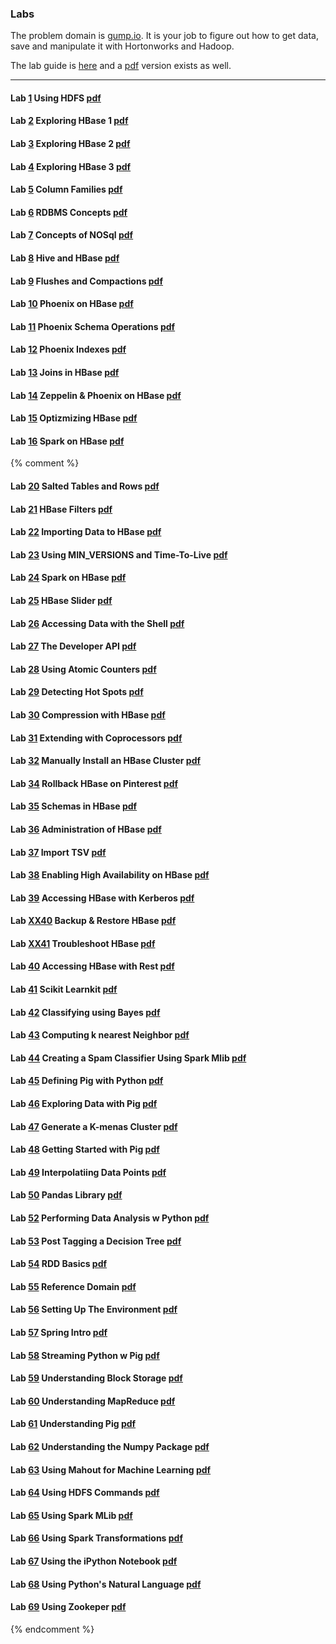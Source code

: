 ### Labs

The problem domain is [gump.io](https://virtuant.github.io/hadoop-overview-spark-hwx/gump-io.html). It is your job to figure out how to get data, save and manipulate it with Hortonworks and Hadoop. 

The lab guide is [here](https://virtuant.github.io/hadoop-overview-spark-hwx/labguide.html) and a [pdf](https://virtuant.github.io/hadoop-overview-spark-hwx/labguide.pdf) version exists as well.

----

#### Lab [1](https://virtuant.github.io/hadoop-overview-spark-hwx/using-hdfs.html) Using HDFS [pdf](https://virtuant.github.io/hadoop-overview-spark-hwx/using-hdfs.pdf)

#### Lab [2](https://virtuant.github.io/hadoop-overview-spark-hwx/exploring-hbase-1.html) Exploring HBase 1 [pdf](https://virtuant.github.io/hadoop-overview-spark-hwx/exploring-hbase-1.pdf)

#### Lab [3](https://virtuant.github.io/hadoop-overview-spark-hwx/exploring-hbase-2.html) Exploring HBase 2 [pdf](https://virtuant.github.io/hadoop-overview-spark-hwx/exploring-hbase-2.pdf)

#### Lab [4](https://virtuant.github.io/hadoop-overview-spark-hwx/exploring-hbase-3.html) Exploring HBase 3 [pdf](https://virtuant.github.io/hadoop-overview-spark-hwx/exploring-hbase-3.pdf)

#### Lab [5](https://virtuant.github.io/hadoop-overview-spark-hwx/column-families.html) Column Families [pdf](https://virtuant.github.io/hadoop-overview-spark-hwx/column-families.pdf)

#### Lab [6](https://virtuant.github.io/hadoop-overview-spark-hwx/rdbms-concepts.html) RDBMS Concepts [pdf](https://virtuant.github.io/hadoop-overview-spark-hwx/rdbms-concepts.pdf)

#### Lab [7](https://virtuant.github.io/hadoop-overview-spark-hwx/nosql-concepts.html) Concepts of NOSql [pdf](https://virtuant.github.io/hadoop-overview-spark-hwx/nosql-concepts.pdf)

#### Lab [8](https://virtuant.github.io/hadoop-overview-spark-hwx/hive-and-hbase.html) Hive and HBase [pdf](https://virtuant.github.io/hadoop-overview-spark-hwx/hive-and-hbase.pdf)

#### Lab [9](https://virtuant.github.io/hadoop-overview-spark-hwx/flushes-and-compactions.html) Flushes and Compactions [pdf](https://virtuant.github.io/hadoop-overview-spark-hwx/flushes-and-compactions.pdf)

#### Lab [10](https://virtuant.github.io/hadoop-overview-spark-hwx/phoenix-on-hbase.html) Phoenix on HBase [pdf](https://virtuant.github.io/hadoop-overview-spark-hwx/phoenix-on-hbase.pdf)

#### Lab [11](https://virtuant.github.io/hadoop-overview-spark-hwx/phoenix-schemas.html) Phoenix Schema Operations [pdf](https://virtuant.github.io/hadoop-overview-spark-hwx/phoenix-schemas.pdf)

#### Lab [12](https://virtuant.github.io/hadoop-overview-spark-hwx/phoenix-indexes.html) Phoenix Indexes [pdf](https://virtuant.github.io/hadoop-overview-spark-hwx/phoenix-indexes.pdf)

#### Lab [13](https://virtuant.github.io/hadoop-overview-spark-hwx/joins-hbase.html) Joins in HBase [pdf](https://virtuant.github.io/hadoop-overview-spark-hwx/joins-hbase.pdf)

#### Lab [14](https://virtuant.github.io/hadoop-overview-spark-hwx/zeppelin-hbase.html) Zeppelin & Phoenix on HBase [pdf](https://virtuant.github.io/hadoop-overview-spark-hwx/zeppelin-hbase.pdf)

#### Lab [15](https://virtuant.github.io/hadoop-overview-spark-hwx/optimizing-hbase.html) Optizmizing HBase [pdf](https://virtuant.github.io/hadoop-overview-spark-hwx/optimizing-hbase.pdf)

#### Lab [16](https://virtuant.github.io/hadoop-overview-spark-hwx/spark-on-hbase.html) Spark on HBase [pdf](https://virtuant.github.io/hadoop-overview-spark-hwx/spark-on-hbase.pdf)


{% comment %}

#### Lab [20](https://virtuant.github.io/hadoop-overview-spark-hwx/salted-tables.html) Salted Tables and Rows [pdf](https://virtuant.github.io/hadoop-overview-spark-hwx/salted-tables.pdf)

#### Lab [21](https://virtuant.github.io/hadoop-overview-spark-hwx/hbase-filters.html) HBase Filters [pdf](https://virtuant.github.io/hadoop-overview-spark-hwx/hbase-filters.pdf)

#### Lab [22](https://virtuant.github.io/hadoop-overview-spark-hwx/import-iot.html) Importing Data to HBase [pdf](https://virtuant.github.io/hadoop-overview-spark-hwx/import-iot.pdf)

#### Lab [23](https://virtuant.github.io/hadoop-overview-spark-hwx/min-versions-and-time-to-live.html) Using MIN_VERSIONS and Time-To-Live [pdf](https://virtuant.github.io/hadoop-overview-spark-hwx/min-versions-and-time-to-live.pdf)

#### Lab [24](https://virtuant.github.io/hadoop-overview-spark-hwx/spark-on-hbase.html) Spark on HBase [pdf](https://virtuant.github.io/hadoop-overview-spark-hwx/spark-on-hbase.pdf)

#### Lab [25](https://virtuant.github.io/hadoop-overview-spark-hwx/hbase-slider.html) HBase Slider [pdf](https://virtuant.github.io/hadoop-overview-spark-hwx/hbase-slider.pdf)

#### Lab [26](https://virtuant.github.io/hadoop-overview-spark-hwx/accessing-data-with-shell.html) Accessing Data with the Shell [pdf](https://virtuant.github.io/hadoop-overview-spark-hwx/accessing-data-with-shell.pdf)

#### Lab [27](https://virtuant.github.io/hadoop-overview-spark-hwx/developer-api.html) The Developer API [pdf](https://virtuant.github.io/hadoop-overview-spark-hwx/developer-api.pdf)

#### Lab [28](https://virtuant.github.io/hadoop-overview-spark-hwx/using-atomic-counters.html) Using Atomic Counters  [pdf](https://virtuant.github.io/hadoop-overview-spark-hwx/using-atomic-counters.pdf)

#### Lab [29](https://virtuant.github.io/hadoop-overview-spark-hwx/detecting-hot-spots.html) Detecting Hot Spots [pdf](https://virtuant.github.io/hadoop-overview-spark-hwx/detecting-hot-spots.pdf)

#### Lab [30](https://virtuant.github.io/hadoop-overview-spark-hwx/compression.html) Compression with HBase [pdf](https://virtuant.github.io/hadoop-overview-spark-hwx/compression.pdf)

#### Lab [31](https://virtuant.github.io/hadoop-overview-spark-hwx/extending-with-coprocessors.html) Extending with Coprocessors [pdf](https://virtuant.github.io/hadoop-overview-spark-hwx/extending-with-coprocessors.pdf)

#### Lab [32](https://virtuant.github.io/hadoop-overview-spark-hwx/manually-install-hbase-cluster.html) Manually Install an HBase Cluster [pdf](https://virtuant.github.io/hadoop-overview-spark-hwx/manually-install-hbase-cluster.pdf)

#### Lab [34](https://virtuant.github.io/hadoop-overview-spark-hwx/rollback-of-hbase-pinterest.html) Rollback HBase on Pinterest [pdf](https://virtuant.github.io/hadoop-overview-spark-hwx/rollback-of-hbase-pinterest.pdf)

#### Lab [35](https://virtuant.github.io/hadoop-overview-spark-hwx/schemas-in-hbase.html) Schemas in HBase [pdf](https://virtuant.github.io/hadoop-overview-spark-hwx/schemas-in-hbase.pdf)

#### Lab [36](https://virtuant.github.io/hadoop-overview-spark-hwx/administration-of-hbase.html) Administration of HBase [pdf](https://virtuant.github.io/hadoop-overview-spark-hwx/administration-of-hbase.pdf)

#### Lab [37](https://virtuant.github.io/hadoop-overview-spark-hwx/import-tsv.html) Import TSV [pdf](https://virtuant.github.io/hadoop-overview-spark-hwx/import-tsv.pdf)

#### Lab [38](https://virtuant.github.io/hadoop-overview-spark-hwx/enabling-hbase-high-availability.html) Enabling High Availability on HBase [pdf](https://virtuant.github.io/hadoop-overview-spark-hwx/enabling-hbase-high-availability.pdf)

#### Lab [39](https://virtuant.github.io/hadoop-overview-spark-hwx/accessing-hbase-with-kerberos-authentication.html) Accessing HBase with Kerberos [pdf](https://virtuant.github.io/hadoop-overview-spark-hwx/accessing-hbase-with-kerberos-authentication.pdf)

#### Lab [XX40](https://virtuant.github.io/hadoop-overview-spark-hwx/backup-and-restore-hbase.html) Backup & Restore HBase [pdf](https://virtuant.github.io/hadoop-overview-spark-hwx/backup-and-restore-hbase.pdf)

#### Lab [XX41](https://virtuant.github.io/hadoop-overview-spark-hwx/troubleshoot-hbase.html) Troubleshoot HBase [pdf](https://virtuant.github.io/hadoop-overview-spark-hwx/troubleshoot-hbase.pdf)


#### Lab [40](https://virtuant.github.io/hadoop-overview-spark-hwx/accessing-hbase-with-rest.html) Accessing HBase with Rest [pdf](https://virtuant.github.io/hadoop-overview-spark-hwx/accessing-hbase-with-rest.pdf)
#### Lab [41](https://virtuant.github.io/hadoop-overview-spark-hwx/classification-with-scikit-learn.html) Scikit Learnkit [pdf](https://virtuant.github.io/hadoop-overview-spark-hwx/classification-with-scikit-learn.pdf)
#### Lab [42](https://virtuant.github.io/hadoop-overview-spark-hwx/classifying-text-using-naive-bayes.html) Classifying using Bayes [pdf](https://virtuant.github.io/hadoop-overview-spark-hwx/classifying-text-using-naive-bayes.pdf)

#### Lab [43](https://virtuant.github.io/hadoop-overview-spark-hwx/computing-k-nearest-neighbor.html) Computing k nearest Neighbor [pdf](https://virtuant.github.io/hadoop-overview-spark-hwx/computing-k-nearest-neighbor.pdf)
#### Lab [44](https://virtuant.github.io/hadoop-overview-spark-hwx/creating-a-spam-classifier-using-spark-mlib.html) Creating a Spam Classifier Using Spark Mlib [pdf](https://virtuant.github.io/hadoop-overview-spark-hwx/creating-a-spam-classifier-using-spark-mlib.pdf)
#### Lab [45](https://virtuant.github.io/hadoop-overview-spark-hwx/defining-a-pig-user-defined-function-in-python.html) Defining Pig with Python [pdf](https://virtuant.github.io/hadoop-overview-spark-hwx/defining-a-pig-user-defined-function-in-python.pdf)

#### Lab [46](https://virtuant.github.io/hadoop-overview-spark-hwx/exploring-data-with-apache-pig.html) Exploring Data with Pig [pdf](https://virtuant.github.io/hadoop-overview-spark-hwx/exploring-data-with-apache-pig.pdf)

#### Lab [47](https://virtuant.github.io/hadoop-overview-spark-hwx/generating-a-k-means-clustering.html) Generate a K-menas Cluster [pdf](https://virtuant.github.io/hadoop-overview-spark-hwx/generating-a-k-means-clustering.pdf)
#### Lab [48](https://virtuant.github.io/hadoop-overview-spark-hwx/getting-started-with-apache-pig.html) Getting Started with Pig [pdf](https://virtuant.github.io/hadoop-overview-spark-hwx/getting-started-with-apache-pig.pdf)

#### Lab [49](https://virtuant.github.io/hadoop-overview-spark-hwx/interpolating-data-points.html) Interpolatiing Data Points [pdf](https://virtuant.github.io/hadoop-overview-spark-hwx/interpolating-data-points.pdf)
#### Lab [50](https://virtuant.github.io/hadoop-overview-spark-hwx/pandas-library.html) Pandas Library [pdf](https://virtuant.github.io/hadoop-overview-spark-hwx/pandas-library.pdf)
#### Lab [52](https://virtuant.github.io/hadoop-overview-spark-hwx/performing-data-analysis-with-python.html) Performing Data Analysis w Python [pdf](https://virtuant.github.io/hadoop-overview-spark-hwx/performing-data-analysis-with-python.pdf)

#### Lab [53](https://virtuant.github.io/hadoop-overview-spark-hwx/pos-tagging-using-a-decision-tree.html) Post Tagging a Decision Tree [pdf](https://virtuant.github.io/hadoop-overview-spark-hwx/pos-tagging-using-a-decision-tree.pdf)

#### Lab [54](https://virtuant.github.io/hadoop-overview-spark-hwx/rdd-basics.html) RDD Basics [pdf](https://virtuant.github.io/hadoop-overview-spark-hwx/rdd-basics.pdf)
#### Lab [55](https://virtuant.github.io/hadoop-overview-spark-hwx/reference-domain.html) Reference Domain [pdf](https://virtuant.github.io/hadoop-overview-spark-hwx/reference-domain.pdf)
#### Lab [56](https://virtuant.github.io/hadoop-overview-spark-hwx/setting-up-the-evelopment-environment.html) Setting Up The Environment [pdf](https://virtuant.github.io/hadoop-overview-spark-hwx/setting-up-the-evelopment-environment.pdf)

#### Lab [57](https://virtuant.github.io/hadoop-overview-spark-hwx/spring-intro.html) Spring Intro [pdf](https://virtuant.github.io/hadoop-overview-spark-hwx/spring-intro.pdf)
#### Lab [58](https://virtuant.github.io/hadoop-overview-spark-hwx/streaming-python-with-pig.html) Streaming Python w Pig [pdf](https://virtuant.github.io/hadoop-overview-spark-hwx/streaming-python-with-pig.pdf)

#### Lab [59](https://virtuant.github.io/hadoop-overview-spark-hwx/understanding-block-storage.html) Understanding Block Storage [pdf](https://virtuant.github.io/hadoop-overview-spark-hwx/understanding-block-storage.pdf)
#### Lab [60](https://virtuant.github.io/hadoop-overview-spark-hwx/understanding-mapreduce.html) Understanding MapReduce [pdf](https://virtuant.github.io/hadoop-overview-spark-hwx/understanding-mapreduce.pdf)
#### Lab [61](https://virtuant.github.io/hadoop-overview-spark-hwx/understanding-pig.html) Understanding Pig [pdf](https://virtuant.github.io/hadoop-overview-spark-hwx/understanding-pig.pdf)
#### Lab [62](https://virtuant.github.io/hadoop-overview-spark-hwx/understanding-the-numpy-package.html) Understanding the Numpy Package [pdf](https://virtuant.github.io/hadoop-overview-spark-hwx/understanding-the-numpy-package.pdf)
#### Lab [63](https://virtuant.github.io/hadoop-overview-spark-hwx/using-apache-mahout-for-machine-learning.html) Using Mahout for Machine Learning [pdf](https://virtuant.github.io/hadoop-overview-spark-hwx/using-apache-mahout-for-machine-learning.pdf)

#### Lab [64](https://virtuant.github.io/hadoop-overview-spark-hwx/using-hdfs-commands.html) Using HDFS Commands [pdf](https://virtuant.github.io/hadoop-overview-spark-hwx/using-hdfs-commands.pdf)

#### Lab [65](https://virtuant.github.io/hadoop-overview-spark-hwx/using-spark-mlib.html) Using Spark MLib [pdf](https://virtuant.github.io/hadoop-overview-spark-hwx/using-spark-mlib.pdf)
#### Lab [66](https://virtuant.github.io/hadoop-overview-spark-hwx/using-spark-transformation-and-actions.html) Using Spark Transformations [pdf](https://virtuant.github.io/hadoop-overview-spark-hwx/using-spark-transformation-and-actions.pdf)
#### Lab [67](https://virtuant.github.io/hadoop-overview-spark-hwx/using-the-ipython-notebook.html) Using the iPython Notebook [pdf](https://virtuant.github.io/hadoop-overview-spark-hwx/using-the-ipython-notebook.pdf)
#### Lab [68](https://virtuant.github.io/hadoop-overview-spark-hwx/using-the-python-natural-language-toolkit.html) Using Python's Natural Language [pdf](https://virtuant.github.io/hadoop-overview-spark-hwx/using-the-python-natural-language-toolkit.pdf)

#### Lab [69](https://virtuant.github.io/hadoop-overview-spark-hwx/zookeeper.html) Using Zookeper [pdf](https://virtuant.github.io/hadoop-overview-spark-hwx/zookeeper.pdf)
	
{% endcomment %}
